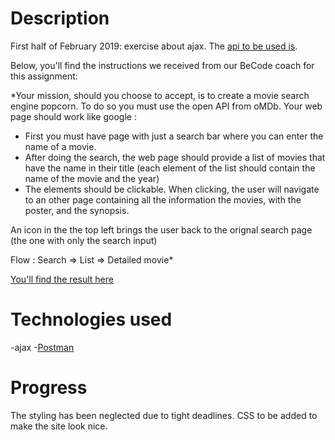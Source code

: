 # Description

First half of February 2019: exercise about ajax. The [api to be used is](http://www.omdbapi.com/). 

Below, you'll find the instructions we received from our BeCode coach for this assignment:

*Your mission, should you choose to accept, is to create a movie search engine popcorn. To do so you must use the open API from oMDb. Your web page should work like google :

- First you must have page with just a search bar where you can enter the name of a movie.
- After doing the search, the web page should provide a list of movies that have the name in their title (each element of the list        should contain the name of the movie and the year)
- The elements should be clickable. When clicking, the user will navigate to an other page containing all the information the movies,       with the poster, and the synopsis.

An icon in the the top left brings the user back to the orignal search page (the one with only the search input)

Flow : Search => List => Detailed movie*


[You'll find the result here]()

# Technologies used

-ajax
-[Postman](https://www.getpostman.com/)

# Progress

The styling has been neglected due to tight deadlines. CSS to be added to make the site look nice.